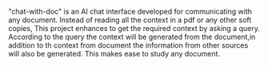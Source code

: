"chat-with-doc" is an AI chat interface developed for communicating with any document. Instead of reading all the context in a pdf or any other soft copies, This project enhances to get the required context by asking a query. According to the query the context will be generated from the document,in addition to th context from document the information from other sources will also be generated. This makes ease to study any document.
